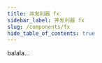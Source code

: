 ```yaml
---
title: 并发利器 fx
sidebar_label: 并发利器 fx
slug: /components/fx
hide_table_of_contents: true
---
```

balala...